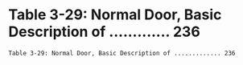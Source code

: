 # Table 3-29: Normal Door, Basic Description of ............. 236

```
Table 3-29: Normal Door, Basic Description of ............. 236

```

